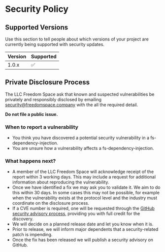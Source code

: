 # Security Policy

## Supported Versions

Use this section to tell people about which versions of your project are
currently being supported with security updates.

| Version | Supported          |
| ------- | ------------------ |
| 1.0.x   | :white_check_mark: |

## Private Disclosure Process

The LLC Freedom Space ask that known and suspected vulnerabilities be privately and responsibly disclosed by emailing [security@freedomspace.company](mailto:security@freedomspace.company) with the all the required detail.

**Do not file a public issue.**

### When to report a vulnerability

* You think you have discovered a potential security vulnerability in a fs-dependency-injection.
* You are unsure how a vulnerability affects a fs-dependency-injection.

### What happens next?

* A member of the LLC Freedom Space will acknowledge receipt of the report within 3 working days. This may include a request for additional information about reproducing the vulnerability.
* Once we have identified a fix we may ask you to validate it. We aim to do this within 30 days. In some cases this may not be possible, for example when the vulnerability exists at the protocol level and the industry must coordinate on the disclosure process.
* If a CVE number is required, one will be requested through the [GitHub security advisory process](https://docs.github.com/en/code-security/security-advisories), providing you with full credit for the discovery.
* We will decide on a planned release date and let you know when it is.
* Prior to release, we will inform major dependents that a security-related patch is impending.
* Once the fix has been released we will publish a security advisory on GitHub.
